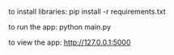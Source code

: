 to install libraries:
pip install -r requirements.txt


to run the app:
python main.py

to view the app:
http://127.0.0.1:5000
